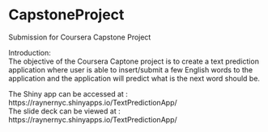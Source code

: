 # CapstoneProject
Submission for Coursera Capstone Project

Introduction:<BR>
The objective of the Coursera Captone project is to create a text prediction application where user is able to insert/submit a few English words to the application and the application will predict what is the next word should be.
<P>The Shiny app can be accessed at : 
https://raynernyc.shinyapps.io/TextPredictionApp/
<BR>The slide deck can be viewed at :
https://raynernyc.shinyapps.io/TextPredictionApp/</small>
